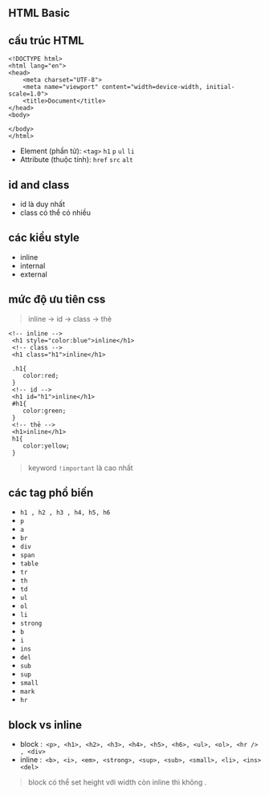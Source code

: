 ## HTML Basic

## cấu trúc HTML
```
<!DOCTYPE html>
<html lang="en">
<head>
    <meta charset="UTF-8">
    <meta name="viewport" content="width=device-width, initial-scale=1.0">
    <title>Document</title>
</head>
<body>
    
</body>
</html>

```

- Element (phần tử): `<tag>` `h1` `p` `ul` `li`
- Attribute (thuộc tính): `href` `src` `alt` 

## id and class
- id là duy nhất 
- class có thể có nhiều 
## các kiểu style 
- inline 
- internal
- external
## mức độ ưu tiên css
>  inline -> id -> class -> thẻ 

```
<!-- inline -->
 <h1 style="color:blue">inline</h1>
 <!-- class -->
 <h1 class="h1">inline</h1>

 .h1{
    color:red;
 }
 <!-- id -->
 <h1 id="h1">inline</h1>
 #h1{
    color:green;
 }
 <!-- thẻ -->
 <h1>inline</h1>
 h1{
    color:yellow;
 }
```



> keyword `!important` là cao nhất 

## các tag phổ biến
- `h1 , h2 , h3 , h4, h5, h6`
- `p`
- `a`
- `br`
- `div`
- `span`
- `table`
- `tr`
- `th`
- `td`
- `ul`
- `ol`
- `li`
- `strong`
- `b`
- `i`
- `ins`
- `del`
- `sub`
- `sup`
- `small`
- `mark`
- `hr`

## block vs inline
- block :` <p>, <h1>, <h2>, <h3>, <h4>, <h5>, <h6>, <ul>, <ol>, <hr /> , <div>`
- inline :` <b>, <i>, <em>, <strong>, <sup>, <sub>, <small>, <li>, <ins> <del>`
> block có thể set height với width còn inline thì không .
